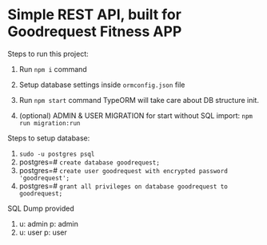 # Simple REST API, built for Goodrequest Fitness APP

Steps to run this project:

1. Run `npm i` command
2. Setup database settings inside `ormconfig.json` file
3. Run `npm start` command TypeORM will take care about DB structure init.

4. (optional) ADMIN & USER MIGRATION for start without SQL import: `npm run migration:run`

Steps to setup database:

1. `sudo -u postgres psql`
2. postgres=# `create database goodrequest;`
3. postgres=# `create user goodrequest with encrypted password 'goodrequest';`
4. postgres=# `grant all privileges on database goodrequest to goodrequest;`

SQL Dump provided

1. u: admin p: admin
2. u: user  p: user

